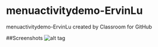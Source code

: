 # menuactivitydemo-ErvinLu
menuactivitydemo-ErvinLu created by Classroom for GitHub

##Screenshots
![alt tag](https://github.com/DeLaSalleUniversity-Manila/menuactivitydemo-ErvinLu/blob/master/device-2015-11-20-155839.png)
